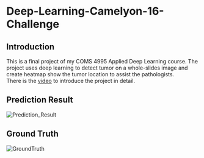 # Deep-Learning-Camelyon-16-Challenge
## Introduction
This is a final project of my COMS 4995 Applied Deep Learning course. The project uses deep learning to detect tumor on a whole-slides image and create heatmap show the tumor location to assist the pathologists.\
There is the [video](https://youtu.be/JvAe7vL8nZM) to introduce the project in detail.
## Prediction Result
![Prediction_Result](https://user-images.githubusercontent.com/68169061/102191281-0cfa7f80-3e6e-11eb-814b-c48f2364bd2b.png)
## Ground Truth
![GroundTruth](https://user-images.githubusercontent.com/68169061/102191700-9e69f180-3e6e-11eb-90dc-e76aa7be8ce6.png)
